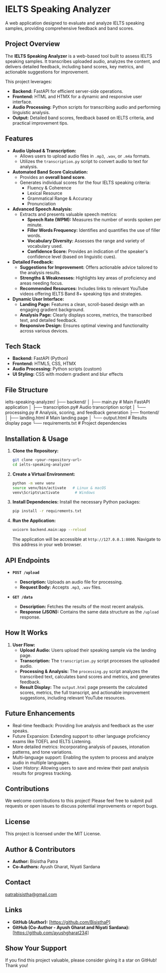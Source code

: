 # IELTS Speaking Analyzer

A web application designed to evaluate and analyze IELTS speaking samples, providing comprehensive feedback and band scores.

## Project Overview

The **IELTS Speaking Analyzer** is a web-based tool built to assess IELTS speaking samples. It transcribes uploaded audio, analyzes the content, and delivers detailed feedback, including band scores, key metrics, and actionable suggestions for improvement.

This project leverages:

* **Backend:** FastAPI for efficient server-side operations.
* **Frontend:** HTML and HTMX for a dynamic and responsive user interface.
* **Audio Processing:** Python scripts for transcribing audio and performing linguistic analysis.
* **Output:** Detailed band scores, feedback based on IELTS criteria, and practical improvement tips.

## Features

* **Audio Upload & Transcription:**
    * Allows users to upload audio files in `.mp3`, `.wav`, or `.m4a` formats.
    * Utilizes the `transcription.py` script to convert audio to text for analysis.
* **Automated Band Score Calculation:**
    * Provides an **overall band score**.
    * Generates individual scores for the four IELTS speaking criteria:
        * Fluency & Coherence
        * Lexical Resource
        * Grammatical Range & Accuracy
        * Pronunciation
* **Advanced Speech Analysis:**
    * Extracts and presents valuable speech metrics:
        * **Speech Rate (WPM):** Measures the number of words spoken per minute.
        * **Filler Words Frequency:** Identifies and quantifies the use of filler words.
        * **Vocabulary Diversity:** Assesses the range and variety of vocabulary used.
        * **Confidence Score:** Provides an indication of the speaker's confidence level (based on linguistic cues).
* **Detailed Feedback:**
    * **Suggestions for Improvement:** Offers actionable advice tailored to the analysis results.
    * **Strengths & Weaknesses:** Highlights key areas of proficiency and areas needing focus.
    * **Recommended Resources:** Includes links to relevant YouTube videos offering IELTS Band 8+ speaking tips and strategies.
* **Dynamic User Interface:**
    * **Landing Page:** Features a clean, scroll-based design with an engaging gradient background.
    * **Analysis Page:** Clearly displays scores, metrics, the transcribed text, and detailed feedback.
    * **Responsive Design:** Ensures optimal viewing and functionality across various devices.

## Tech Stack

* **Backend:** FastAPI (Python)
* **Frontend:** HTML5, CSS, HTMX
* **Audio Processing:** Python scripts (custom)
* **UI Styling:** CSS with modern gradient and blur effects

## File Structure
ielts-speaking-analyzer/
├── backend/
│   ├── main.py         # Main FastAPI application
│   ├── transcription.py# Audio transcription script
│   └── processing.py   # Analysis, scoring, and feedback generation
├── frontend/
│   ├── landing.html    # Main landing page
│   └── output.html     # Results display page
└── requirements.txt  # Project dependencies

## Installation & Usage

1.  **Clone the Repository:**
    ```bash
    git clone <your-repository-url>
    cd ielts-speaking-analyzer
    ```

2.  **Create a Virtual Environment:**
    ```bash
    python -m venv venv
    source venv/bin/activate   # Linux & macOS
    venv\Scripts\activate       # Windows
    ```

3.  **Install Dependencies:**
    Install the necessary Python packages:
    ```bash
    pip install -r requirements.txt
    ```

4.  **Run the Application:**
    ```bash
    uvicorn backend.main:app --reload
    ```
    The application will be accessible at `http://127.0.0.1:8000`. Navigate to this address in your web browser.

## API Endpoints

* **`POST /upload`**
    * **Description:** Uploads an audio file for processing.
    * **Request Body:** Accepts `.mp3`, `.wav` files.

* **`GET /data`**
    * **Description:** Fetches the results of the most recent analysis.
    * **Response (JSON):** Contains the same data structure as the `/upload` response.

## How It Works

1.  **User Flow:**
    * **Upload Audio:** Users upload their speaking sample via the landing page.
    * **Transcription:** The `transcription.py` script processes the uploaded audio.
    * **Processing & Analysis:** The `processing.py` script analyzes the transcribed text, calculates band scores and metrics, and generates feedback.
    * **Result Display:** The `output.html` page presents the calculated scores, metrics, the full transcript, and actionable improvement suggestions, including relevant YouTube resources.

## Future Enhancements

* Real-time feedback: Providing live analysis and feedback as the user speaks.
* Future Expansion: Extending support to other language proficiency exams like TOEFL and IELTS Listening.
* More detailed metrics: Incorporating analysis of pauses, intonation patterns, and tone variations.
* Multi-language support: Enabling the system to process and analyze audio in multiple languages.
* User History: Allowing users to save and review their past analysis results for progress tracking.

## Contributions

We welcome contributions to this project! Please feel free to submit pull requests or open issues to discuss potential improvements or report bugs.

## License

This project is licensed under the MIT License. 
## Author & Contributors

* **Author:** Bisistha Patra
* **Co-Authors:** Ayush Gharat, Niyati Sardana

## Contact
patrabisistha@gmail.com

## Links

* **GitHub (Author):** [https://github.com/BisisthaP]
* **GitHub (Co-Author - Ayush Gharat and Niyati Sardana):** [https://github.com/ayushgharat234]

## Show Your Support
If you find this project valuable, please consider giving it a star on GitHub! Thank you!
